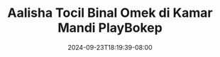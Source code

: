 --- 
title: "Aalisha Tocil Binal Omek di Kamar Mandi  PlayBokep"
description: "    Aalisha Tocil Binal Omek di Kamar Mandi  PlayBokep durasi panjang full baru"
date: 2024-09-23T18:19:39-08:00
file_code: "l7d5i1bwxhd5"
draft: false
cover: "0dznk5xu9lk6k3vc.jpg"
tags: ["Aalisha", "Tocil", "Binal", "Omek", "Kamar", "Mandi", "PlayBokep", "bokep-indo", "bokep-viral", "bokep-ig"]
length: 2492
fld_id: "1483066"
foldername: "Aalisha  Jenifer"
categories: ["Aalisha  Jenifer"]
views: 0
---
